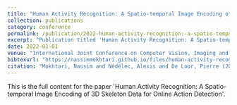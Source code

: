 ```yaml
---
title: "Human Activity Recognition: A Spatio-temporal Image Encoding of 3D Skeleton Data for Online Action Detection"
collection: publications
category: conference
permalink: /publication/2022-human-activity-recognition:-a-spatio-temporal-image-encoding-of-3d-skeleton-data-for-online-action-detection
excerpt: "Publication titled 'Human Activity Recognition: A Spatio-temporal Image Encoding of 3D Skeleton Data for Online Action Detection' by Mokhtari, Nassim and Nédélec, Alexis and De Loor, Pierre."
date: 2022-01-01
venue: "International Joint Conference on Computer Vision, Imaging and Computer Graphics Theory and Applications"
bibtexurl: "https://nassimmokhtari.github.io/files/human-activity-recognition:-a-spatio-temporal-image-encoding-of-3d-skeleton-data-for-online-action-detection.bib"
citation: "Mokhtari, Nassim and Nédélec, Alexis and De Loor, Pierre (2022). &quot;Human Activity Recognition: A Spatio-temporal Image Encoding of 3D Skeleton Data for Online Action Detection.&quot; <i>International Joint Conference on Computer Vision, Imaging and Computer Graphics Theory and Applications</i>."
---
```

This is the full content for the paper 'Human Activity Recognition: A Spatio-temporal Image Encoding of 3D Skeleton Data for Online Action Detection'.
